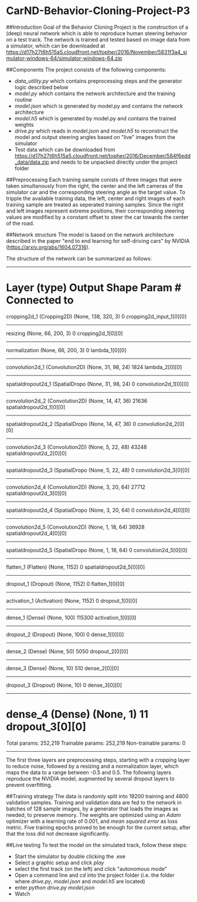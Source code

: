 # CarND-Behavior-Cloning-Project-P3
##Introduction
Goal of the Behavior Cloning Project is the construction of a (deep) neural network which is able to reproduce human steering behavior on a test track. The network is trained and tested based on image data from a simulator, which can be downloaded at https://d17h27t6h515a5.cloudfront.net/topher/2016/November/5831f3a4_simulator-windows-64/simulator-windows-64.zip

##Components
The project consists of the following components: 
- *data_utility.py* which contains preprocessing steps and the generator logic described below
- *model.py* which contains the network architecture and the training routine
- *model.json* which is generated by model.py and contains the network architecture
- *model.h5* which is generated by model.py and contains the trained weights 
- *drive.py* which reads in *model.json* and *model.h5* to reconstruct the model and output steering angles based on "live" images from the simulator
- Test data which can be downloaded from https://d17h27t6h515a5.cloudfront.net/topher/2016/December/584f6edd_data/data.zip and needs to be unpacked directly under the project folder
  
 
##Preprocessing
Each training sample conists of three images that were taken simultanously from the right, the center and the left cameras of the simulator car and the corresponding steering angle as the target value. To tripple the available training data, the left, center and right images of each training sample are treated as seperated training samples. Since the right and left images represent extreme positions, their corresponding steering values are modified by a constant offset to steer the car towards the center of the road. 

##Network structure
The model is based on the network architecture described in the paper "end to end learning for self-driving cars" by NVIDIA (https://arxiv.org/abs/1604.07316). 

The structure of the network can be summarized as follows: 

____________________________________________________________________________________________________
Layer (type)                     Output Shape          Param #     Connected to
====================================================================================================
cropping2d_1 (Cropping2D)        (None, 138, 320, 3)   0           cropping2d_input_1[0][0]
____________________________________________________________________________________________________
resizing                         (None, 66, 200, 3)    0           cropping2d_1[0][0]
____________________________________________________________________________________________________
normalization                    (None, 66, 200, 3)    0           lambda_1[0][0]
____________________________________________________________________________________________________
convolution2d_1 (Convolution2D)  (None, 31, 98, 24)    1824        lambda_2[0][0]
____________________________________________________________________________________________________
spatialdropout2d_1 (SpatialDropo (None, 31, 98, 24)    0           convolution2d_1[0][0]
____________________________________________________________________________________________________
convolution2d_2 (Convolution2D)  (None, 14, 47, 36)    21636       spatialdropout2d_1[0][0]
____________________________________________________________________________________________________
spatialdropout2d_2 (SpatialDropo (None, 14, 47, 36)    0           convolution2d_2[0][0]
____________________________________________________________________________________________________
convolution2d_3 (Convolution2D)  (None, 5, 22, 48)     43248       spatialdropout2d_2[0][0]
____________________________________________________________________________________________________
spatialdropout2d_3 (SpatialDropo (None, 5, 22, 48)     0           convolution2d_3[0][0]
____________________________________________________________________________________________________
convolution2d_4 (Convolution2D)  (None, 3, 20, 64)     27712       spatialdropout2d_3[0][0]
____________________________________________________________________________________________________
spatialdropout2d_4 (SpatialDropo (None, 3, 20, 64)     0           convolution2d_4[0][0]
____________________________________________________________________________________________________
convolution2d_5 (Convolution2D)  (None, 1, 18, 64)     36928       spatialdropout2d_4[0][0]
____________________________________________________________________________________________________
spatialdropout2d_5 (SpatialDropo (None, 1, 18, 64)     0           convolution2d_5[0][0]
____________________________________________________________________________________________________
flatten_1 (Flatten)              (None, 1152)          0           spatialdropout2d_5[0][0]
____________________________________________________________________________________________________
dropout_1 (Dropout)              (None, 1152)          0           flatten_1[0][0]
____________________________________________________________________________________________________
activation_1 (Activation)        (None, 1152)          0           dropout_1[0][0]
____________________________________________________________________________________________________
dense_1 (Dense)                  (None, 100)           115300      activation_1[0][0]
____________________________________________________________________________________________________
dropout_2 (Dropout)              (None, 100)           0           dense_1[0][0]
____________________________________________________________________________________________________
dense_2 (Dense)                  (None, 50)            5050        dropout_2[0][0]
____________________________________________________________________________________________________
dense_3 (Dense)                  (None, 10)            510         dense_2[0][0]
____________________________________________________________________________________________________
dropout_3 (Dropout)              (None, 10)            0           dense_3[0][0]
____________________________________________________________________________________________________
dense_4 (Dense)                  (None, 1)             11          dropout_3[0][0]
====================================================================================================
Total params: 252,219
Trainable params: 252,219
Non-trainable params: 0
________________________________________________________________________________________________

The first three layers are preprocessing steps, starting with a cropping layer to reduce noise, followed by a resizing and a normalization layer, which maps the data to a range between -0.5 and 0.5. The following layers reproduce the NVIDIA model, augmented by several dropout layers to prevent overfitting.

##Training strategy
The data is randomly split into 19200 training and 4800 validation samples. Training and validation data are fed to the network in batches of 128 sample images, by a generator that loads the images as needed, to preserve memory. The weights are optimized using an *Adam* optimizer with a learning rate of 0.001, and *mean squared error* as loss metric. Five training epochs proved to be enough for the current setup, after that the loss did not decrease significantly.

##Live testing
To test the model on the simulated track, follow these steps:
- Start the simulator by double clicking the .exe
- Select a graphic setup and click *play*
- select the first track (on the left) and click "autonomous mode"
- Open a command line and *cd* into the project folder (i.e. the folder where *drive.py*, *model.json* and *model.h5* are located)
- enter *python drive.py model.json*
- Watch



